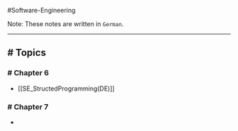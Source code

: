 #Software-Engineering 

Note: These notes are written in `German`.

---
## # Topics

### # Chapter 6

- [[SE_StructedProgramming(DE)]]

### # Chapter 7

- 